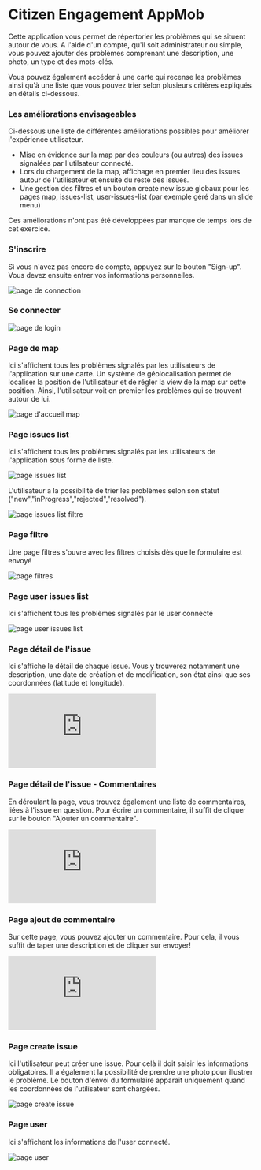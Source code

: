 # Citizen Engagement AppMob

Cette application vous permet de répertorier les problèmes qui se situent autour de vous. A l'aide d'un compte, qu'il soit administrateur ou simple, vous pouvez ajouter des problèmes comprenant une description, une photo, un type et des mots-clés.

Vous pouvez également accéder à une carte qui recense les problèmes ainsi qu'à une liste que vous pouvez trier
selon plusieurs critères expliqués en détails ci-dessous. 

### Les améliorations envisageables

Ci-dessous une liste de différentes améliorations possibles pour améliorer l'expérience utilisateur.
- Mise en évidence sur la map par des couleurs (ou autres) des issues signalées par l'utilsateur connecté. 
- Lors du chargement de la map, affichage en premier lieu des issues autour de l'utilisateur et ensuite du reste des issues. 
- Une gestion des filtres et un bouton create new issue globaux pour les pages map, issues-list, user-issues-list (par exemple géré dans un slide menu)

Ces améliorations n'ont pas été développées par manque de temps lors de cet exercice. 


### S'inscrire

Si vous n'avez pas encore de compte, appuyez sur le bouton "Sign-up". 
Vous devez ensuite entrer vos informations personnelles.

![page de connection](https://image.noelshack.com/fichiers/2018/14/2/1522781714-capture-d-ecran-2018-04-03-a-20-54-31.png)

### Se connecter
![page de login](https://image.noelshack.com/fichiers/2018/14/2/1522768676-login.png)

### Page de map
Ici s'affichent tous les problèmes signalés par les utilisateurs de l'application sur une carte. 
Un système de géolocalisation permet de localiser la position de l'utilisateur et de régler la view de la map sur cette position. Ainsi, l'utilisateur voit en premier les problèmes qui se trouvent autour de lui. 

![page d'accueil map](https://image.noelshack.com/fichiers/2018/14/2/1522781716-capture-d-ecran-2018-04-03-a-20-53-13.png)

### Page issues list
Ici s'affichent tous les problèmes signalés par les utilisateurs de l'application sous forme de liste.

![page issues list](https://image.noelshack.com/fichiers/2018/14/2/1522781715-capture-d-ecran-2018-04-03-a-20-52-34.png)

L'utilisateur a la possibilité de trier les problèmes selon son statut ("new","inProgress","rejected","resolved").

![page issues list filtre](https://image.noelshack.com/fichiers/2018/14/2/1522783319-capture-d-ecran-2018-04-03-a-21-21-05.png)

### Page filtre
Une page filtres s'ouvre avec les filtres choisis dès que le formulaire est envoyé

![page filtres](https://image.noelshack.com/fichiers/2018/14/2/1522783319-capture-d-ecran-2018-04-03-a-21-21-22.png
)

### Page user issues list
Ici s'affichent tous les problèmes signalés par le user connecté

![page user issues list](https://image.noelshack.com/fichiers/2018/14/2/1522781716-capture-d-ecran-2018-04-03-a-20-52-47.png)

### Page détail de l'issue
Ici s'affiche le détail de chaque issue. Vous y trouverez notamment une description, une date de création et de modification, son état ainsi que 
 ses coordonnées (latitude et longitude).

![page issue detaillee](http://zupimages.net/viewer.php?id=18/14/l1qg.png)


### Page détail de l'issue - Commentaires

En déroulant la page, vous trouvez également une liste de commentaires, liées à l'issue en question. Pour écrire un commentaire, il suffit de cliquer sur le bouton "Ajouter un commentaire".

![page issue detaillee et comm](http://zupimages.net/viewer.php?id=18/14/vvnq.png)

### Page ajout de commentaire

Sur cette page, vous pouvez ajouter un commentaire. Pour cela, il vous suffit de taper une description et de cliquer sur envoyer!

![page ajout commentaire](http://zupimages.net/viewer.php?id=18/14/cajq.png)

### Page create issue
Ici l'utilisateur peut créer une issue. Pour celà il doit saisir les informations obligatoires. Il a également la possibilité de prendre une photo pour illustrer le problème. Le bouton d'envoi du formulaire apparait uniquement quand les coordonnées de l'utilisateur sont chargées.

![page create issue](https://image.noelshack.com/fichiers/2018/14/2/1522781715-capture-d-ecran-2018-04-03-a-20-54-09.png)

### Page user
Ici s'affichent les informations de l'user connecté.

![page user](https://image.noelshack.com/fichiers/2018/14/2/1522781715-capture-d-ecran-2018-04-03-a-20-52-59.png)





